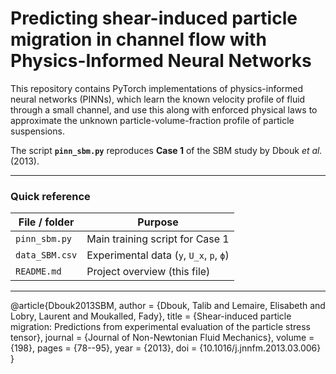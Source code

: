 # Predicting shear-induced particle migration in channel flow with Physics-Informed Neural Networks

This repository contains PyTorch implementations of physics-informed neural networks (PINNs), which learn the known velocity profile of fluid through a small channel, and use this along with enforced physical laws to approximate the unknown particle-volume-fraction profile of particle suspensions. 

The script **`pinn_sbm.py`** reproduces **Case 1** of the SBM study by Dbouk *et al.* (2013).

---

### Quick reference

| File / folder       | Purpose                                            |
|---------------------|----------------------------------------------------|
| `pinn_sbm.py`       | Main training script for Case 1                    |
| `data_SBM.csv`      | Experimental data (`y`, `U_x`, `p`, `ϕ`)           |
| `README.md`         | Project overview (this file)                       |

---

@article{Dbouk2013SBM,
  author  = {Dbouk, Talib and Lemaire, Elisabeth and Lobry, Laurent and Moukalled, Fady},
  title   = {Shear-induced particle migration: Predictions from experimental evaluation of the particle stress tensor},
  journal = {Journal of Non-Newtonian Fluid Mechanics},
  volume  = {198},
  pages   = {78--95},
  year    = {2013},
  doi     = {10.1016/j.jnnfm.2013.03.006}
}
